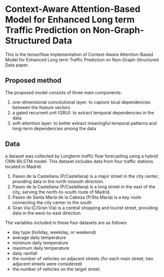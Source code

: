 # Context-Aware Attention-Based Model for Enhanced Long term Traffic Prediction on Non-Graph-Structured Data

This is the tensorflow implementation of Context-Aware Attention-Based Model for Enhanced Long term Traffic Prediction on Non-Graph-Structured Data paper.

## Proposed method
The proposed model consists of three main components: 
1. one-dimensional convolutional layer: to capture local dependencies between the feature vectors
2. a gated recurrent unit (GRU): to extract temporal dependencies in the data 
3. soft-attention layer: to better extract meaningful temporal patterns and long-term dependencies among the data

## Data
a dataset was collected by Longterm traffic flow forecasting using a hybrid CNN-BiLSTM model.
This dataset includes data from four traffic stations located in Madrid.
1.  Paseo de la Castellana (P/Castellana) is a major street in the city center, providing data in the north-tosouth direction.
2.  Paseo de la Castellana (P/Castellana) is a long street in the east of the city, serving the north-to-south route of Madrid.
3. Paseo de Santa María de la Cabeza (P/Sta María) is a key route connecting the city center to the south
4. Gran Vía (C/Gran Vía) is a central shopping and tourist street, providing data in the west-to-east direction.

The variables included in these four datasets are as follows: 
* day type (holiday, weekday, or weekend)
* average daily temperature
* minimum daily temperature
* maximum daily temperature
* daily rainfall
* the number of vehicles on adjacent streets (for each main street, two adjacent streets were considered)
* the number of vehicles on the target street.

